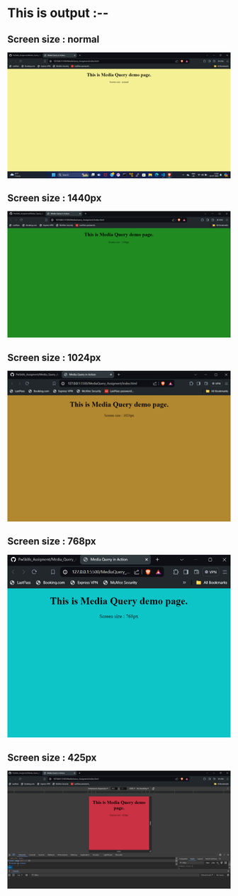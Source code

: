 # This is output :--

## Screen size : normal 

<img src="./images/screen_1.png" alt="normal_screen_size">


## Screen size : 1440px

<img src="./images/screen_2.png" alt="screen_size_1440px" width="1440px">


## Screen size : 1024px

<img src="./images/screen_3.png" alt="screen_size_1024px">


## Screen size : 768px

<img src="./images/screen_4.png" alt="screen_size_768px">


## Screen size : 425px

<img src="./images/screen_5.png" alt="screen_size_425px">
